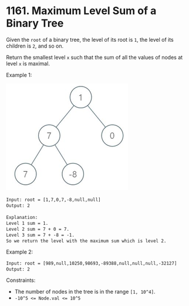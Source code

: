 # 1161. Maximum Level Sum of a Binary Tree

Given the `root` of a binary tree, the level of its root is `1`, the level of its children is `2`, and so on.

Return the smallest level `x` such that the sum of all the values of nodes at level `x` is maximal.

Example 1:

![](example_1.png)

    Input: root = [1,7,0,7,-8,null,null]
    Output: 2

    Explanation:
    Level 1 sum = 1.
    Level 2 sum = 7 + 0 = 7.
    Level 3 sum = 7 + -8 = -1.
    So we return the level with the maximum sum which is level 2.

Example 2:

    Input: root = [989,null,10250,98693,-89388,null,null,null,-32127]
    Output: 2

Constraints:

- The number of nodes in the tree is in the range `[1, 10^4]`.
- `-10^5 <= Node.val <= 10^5`
